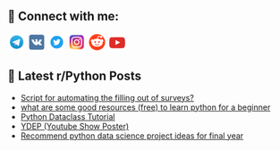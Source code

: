 ## 🔎 Connect with me:
[<img src="https://github.com/bullbesh/bullbesh/blob/main/images/Telegram.png" width="32" height="32" />](https://t.me/bullbesh)
[<img src="https://github.com/bullbesh/bullbesh/blob/main/images/VK.png" width="32" height="32" />](https://vk.com/bullbesh)
[<img src="https://github.com/bullbesh/bullbesh/blob/main/images/Twitter.png" width="32" height="32" />](https://twitter.com/bullbesh1)
[<img src="https://github.com/bullbesh/bullbesh/blob/main/images/Instagram.png" width="32" height="32" />](https://www.instagram.com/bullbesh)
[<img src="https://github.com/bullbesh/bullbesh/blob/main/images/Reddit.png" width="32" height="32" />](https://www.reddit.com/user/bullbesh)
[<img src="https://github.com/bullbesh/bullbesh/blob/main/images/YouTube.png" width="32" height="32" />](https://www.youtube.com/channel/UCtfjRs6uzgq5mfm8S06WTcg)

## 📕 Latest r/Python Posts
<!-- BLOG-POST-LIST:START -->
- [Script for automating the filling out of surveys?](https://www.reddit.com/r/Python/comments/15aa8rl/script_for_automating_the_filling_out_of_surveys/)
- [what are some good resources &lpar;free&rpar; to learn python for a beginner](https://www.reddit.com/r/Python/comments/15a94l9/what_are_some_good_resources_free_to_learn_python/)
- [Python Dataclass Tutorial](https://www.reddit.com/r/Python/comments/15a81p9/python_dataclass_tutorial/)
- [YDEP &lpar;Youtube Show Poster&rpar;](https://www.reddit.com/r/Python/comments/15a7oqr/ydep_youtube_show_poster/)
- [Recommend python data science project ideas for final year](https://www.reddit.com/r/Python/comments/15a7o2j/recommend_python_data_science_project_ideas_for/)
<!-- BLOG-POST-LIST:END -->
